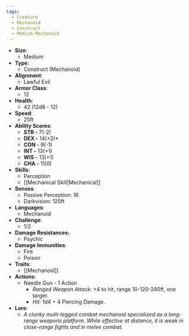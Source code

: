 ```yaml
---
tags:
  - Creature
  - Mechanoid
  - Construct
  - Medium-Mechanoid
---
```

- **Size**:
	- Medium
- **Type**:
	- Construct (Mechanoid)
- **Alignment**:
	- Lawful Evil
- **Armor Class**:
	- 12
- **Health**:
	- 42 (12d8 - 12)
- **Speed**:
	- 25ft
- **Ability Scores**:
	- **STR -** 7(-2)
	- **DEX -** 14(+2)*
	- **CON -** 9(-1)
	- **INT -** 13(+1)
	- **WIS -** 13(+1)
	- **CHA -** 11(0)
- **Skills**:
	- Perception
	- [[Mechanical Skill|Mechanical]]
- **Senses**:
	- Passive Perception: 16
	- Darkvision: 120ft
- **Languages**:
	- Mechanoid
- **Challenge**:
	- 1/2
- **Damage Resistances:**
	- Psychic
- **Damage Immunities**:
	- Fire
	- Poison
- **Traits**:
	- [[Mechanoid]]
- **Actions**:
	- Needle Gun - 1 Action
		- *Ranged Weapon Attack:* +4 to hit, range 10-120-240ft, one target.
		- *Hit:* 1d4 + 4 Piercing Damage.
- **Lore**:
	- *A clunky multi-legged combat mechanoid specialized as a long-range weapons platform. While effective at distance, it is weak in close-range fights and in melee combat.*